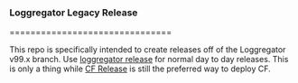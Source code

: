 ### Loggregator Legacy Release
===============================

This repo is specifically intended to create releases off of the Loggregator
v99.x branch. Use [loggregator release](https://github.com/cloudfoundry/loggregator-release)
for normal day to day releases. This is only a thing while [CF Release](https://github.com/cloudfoundry/cf-release)
is still the preferred way to deploy CF.
